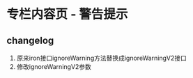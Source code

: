 # 专栏内容页 - 警告提示
## changelog
1. 原来iron接口ignoreWarning方法替换成ignoreWarningV2接口
2. 修改ignoreWarningV2参数


